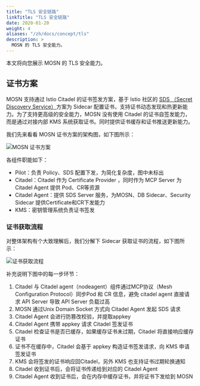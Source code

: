 ```yaml
---
title: "TLS 安全链路"
linkTitle: "TLS 安全链路"
date: 2020-01-20
weight: 4
aliases: "/zh/docs/concept/tls"
description: >
  MOSN 的 TLS 安全能力。
---
```


本文将向您展示 MOSN 的 TLS 安全能力。

## 证书方案

MOSN 支持通过 Istio Citadel 的证书签发方案，基于 Istio 社区的 [SDS （Secret Discovery Service）](https://www.envoyproxy.io/docs/envoy/latest/configuration/security/secret)方案为 Sidecar 配置证书，支持证书动态发现和热更新能力。为了支持更高级的安全能力，MOSN 没有使用 Citadel 的证书自签发能力，而是通过对接内部 KMS 系统获取证书。同时提供证书缓存和证书推送更新能力。

我们先来看看 MOSN 证书方案的架构图，如下图所示： 

![MOSN 证书方案](mosn-certificate-arch.png) 

各组件职能如下：

- Pilot：负责 Policy、SDS 配置下发，为简化复杂度，图中未标出
- Citadel：Citadel 作为 Certificate Provider ，同时作为 MCP Server 为 Citadel Agent 提供 Pod、CR等资源
- Citadel Agent：提供 SDS Server 服务，为MOSN、DB Sidecar、Security Sidecar 提供Certificate和CR下发能力
- KMS：密钥管理系统负责证书签发

### 证书获取流程

对整体架构有个大致理解后，我们分解下 Sidecar 获取证书的流程，如下图所示：

![证书获取流程](certificate-request-process.png) 

补充说明下图中的每一步环节：

1. Citadel 与 Citadel agent（nodeagent）组件通过MCP协议（Mesh Configuration Protocol）同步Pod 和 CR 信息，避免 citadel agent 直接请求 API Server 导致 API Server 负载过高
2. MOSN 通过Unix Domain Socket 方式向 Citadel Agent 发起 SDS 请求
3. Citadel Agent 会进行防篡改校验，并提取appkey
4. Citadel Agent 携带 appkey 请求 Citadel 签发证书
5. Citadel 检查证书是否已缓存，如果缓存证书未过期，Citadel 将直接响应缓存证书
6. 证书不在缓存中，Citadel 会基于 appkey 构造证书签发请求，向 KMS 申请签发证书
7. KMS 会将签发的证书响应回Citadel，另外 KMS 也支持证书过期轮换通知
8. Citadel 收到证书后，会将证书传递给到对应的 Citadel Agent
9. Citadel Agent 收到证书后，会在内存中缓存证书，并将证书下发给到 MOSN